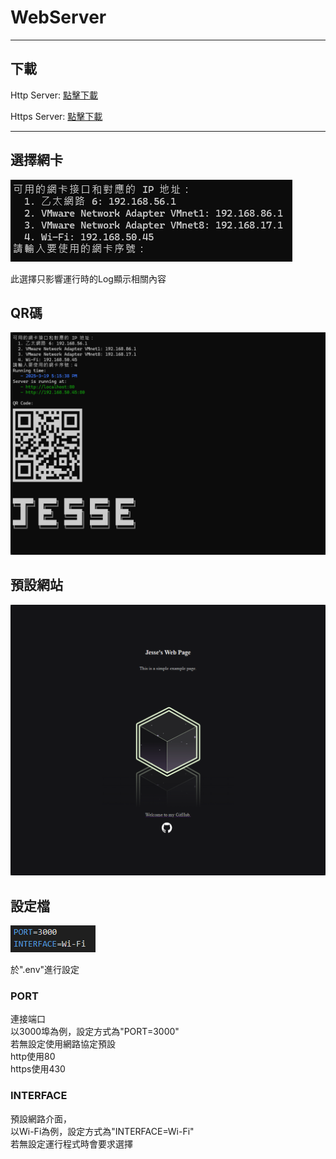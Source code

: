 # WebServer

---

## 下載


Http Server: [點擊下載](https://github.com/jkl54555/WebServer/releases/download/v1.0/WebServer-http.zip)  

Https Server: [點擊下載](https://github.com/jkl54555/WebServer/releases/download/v1.0/WebServer-https.zip)

---

## 選擇網卡

![](/docs/images/01.png)  

此選擇只影響運行時的Log顯示相關內容

## QR碼

![](/docs/images/02.png)  

## 預設網站

![](/docs/images/web.png)  

## 設定檔

![](/docs/images/env.png)  

於".env"進行設定

### PORT

連接端口  
以3000埠為例，設定方式為"PORT=3000"  
若無設定使用網路協定預設  
http使用80  
https使用430  

### INTERFACE

預設網路介面，  
以Wi-Fi為例，設定方式為"INTERFACE=Wi-Fi"  
若無設定運行程式時會要求選擇
